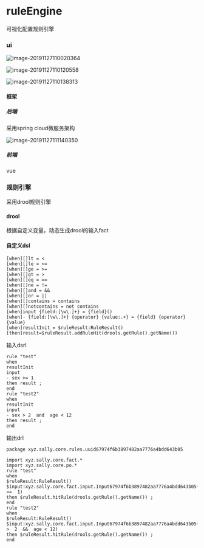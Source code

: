 # ruleEngine

可视化配置规则引擎

### ui

![image-20191127110020364](https://github.com/garydai/garydai.github.com/raw/master/image-20191127110020364.png)

![image-20191127110120558](https://github.com/garydai/garydai.github.com/raw/master/image-20191127110120558.png)

![image-20191127110138313](https://github.com/garydai/garydai.github.com/raw/master/image-20191127110138313.png)

#### 框架

##### 后端

采用spring cloud微服务架构

  ![image-20191127111140350](https://github.com/garydai/garydai.github.com/raw/master/image-20191127111140350.png)

##### 前端

vue

### 规则引擎

采用drool规则引擎

#### drool

根据自定义变量，动态生成drool的输入fact

#### 自定义dsl

```
[when][]lt = <
[when][]le = <=
[when][]ge = >=
[when][]gt = >
[when][]eq = ==
[when][]ne = !=
[when][]and = &&
[when][]or = ||
[when][]contains = contains
[when][]notcontains = not contains
[when]input {field:[\w\.]+} = {field}()
[when]- {field:[\w\.]+} {operator} {value:.+} = {field} {operator} {value}
[when]resultInit = $ruleResult:RuleResult()
[then]result=$ruleResult.addRuleHit(drools.getRule().getName())
```

输入dsrl

```
rule "test" 
when 
resultInit 
input 
- sex >= 1 
then result ;
end
rule "test2" 
when 
resultInit 
input 
- sex > 2  and  age < 12 
then result ;
end

```

输出drl

```
package xyz.sally.core.rules.uuid67974f6b3897482aa7776a4bdd643b05

import xyz.sally.core.fact.*
import xyz.sally.core.po.*
rule "test" 
when 
$ruleResult:RuleResult() 
$input:xyz.sally.core.fact.input.Input67974f6b3897482aa7776a4bdd643b05(sex  >=  1) 
then $ruleResult.hitRule(drools.getRule().getName()) ;
end
rule "test2" 
when 
$ruleResult:RuleResult() 
$input:xyz.sally.core.fact.input.Input67974f6b3897482aa7776a4bdd643b05(sex  >  2  &&  age < 12) 
then $ruleResult.hitRule(drools.getRule().getName()) ;
end

```





